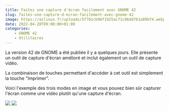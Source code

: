 ```yaml
---
title: Faites une capture d'écran facilement avec GNOME 42
slug: faites-une-capture-d-ecran-facilement-avec-gnome-42
image: https://azlinux.fr/uploads/5f761cb96f1925ac71c86dd7b1a89bf4.webp
date: 2022-04-28T09:00:00+01:00
categories:
    - GNOME 42
    - Utilitaires
---
```


La version 42 de GNOME a été publiée il y a quelques jours. Elle présente un outil de capture d'écran amélioré et inclut également un outil de capture vidéo.

La combinaison de touches permettant d'accéder à cet outil est simplement la touche "Imprimer".

Voici l'exemple des trois modes en image et vous pouvez bien sûr capturer l'écran comme une vidéo plutôt qu'une capture d'écran.

![](https://azlinux.fr/uploads/8ce3b31dba6acd763703071b5dc8d721.webp) ![](https://azlinux.fr/uploads/55217c884660bb9b9abe37878fe82ad5.webp)
